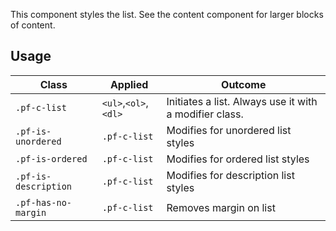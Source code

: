 This component styles the list. See the content component for larger blocks of content.

## Usage

| Class | Applied | Outcome |
| -- | -- | -- |
| `.pf-c-list` | `<ul>`,`<ol>`,`<dl>` |  Initiates a list. Always use it with a modifier class. |
| `.pf-is-unordered` | `.pf-c-list` | Modifies for unordered list styles |
| `.pf-is-ordered` | `.pf-c-list` | Modifies for ordered list styles |
| `.pf-is-description` | `.pf-c-list` | Modifies for description list styles |
| `.pf-has-no-margin` | `.pf-c-list` | Removes margin on list |
